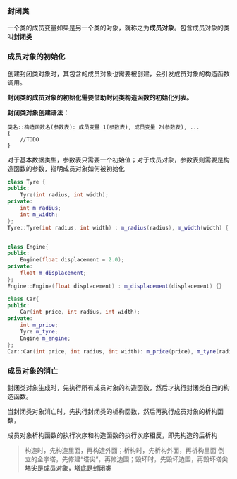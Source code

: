 ### 封闭类

一个类的成员变量如果是另一个类的对象，就称之为**成员对象**。包含成员对象的类叫**封闭类**

### 成员对象的初始化

创建封闭类对象时，其包含的成员对象也需要被创建，会引发成员对象的构造函数调用。

**封闭类的成员对象的初始化需要借助封闭类构造函数的初始化列表。**

**封闭类对象创建语法：**

```
类名::构造函数名(参数表): 成员变量 1(参数表), 成员变量 2(参数表), ...
{
    //TODO
}
```

对于基本数据类型，参数表只需要一个初始值；对于成员对象，参数表则需要是构造函数的参数，指明成员对象如何被初始化

```c++
class Tyre {
public:
    Tyre(int radius, int width);
private:
    int m_radius;
    int m_width;
};
Tyre::Tyre(int radius, int width) : m_radius(radius), m_width(width) { }


class Engine{
public:
    Engine(float displacement = 2.0);
private:
    float m_displacement;
};
Engine::Engine(float displacement) : m_displacement(displacement) {}
```

```c++
class Car{
public:
    Car(int price, int radius, int width);
private:
    int m_price;
    Tyre m_tyre;
    Engine m_engine;
};
Car::Car(int price, int radius, int width): m_price(price), m_tyre(radius, width){ };
```

### 成员对象的消亡

封闭类对象生成时，先执行所有成员对象的构造函数，然后才执行封闭类自己的构造函数。

当封闭类对象消亡时，先执行封闭类的析构函数，然后再执行成员对象的析构函数，

成员对象析构函数的执行次序和构造函数的执行次序相反，即先构造的后析构

> 构造时，先构造里面，再构造外面；析构时，先析构外面，再析构里面
> 倒立的金字塔，先修建“塔尖”，再修边围；毁坏时，先毁坏边围，再毁坏塔尖
> **塔尖是成员对象，塔底是封闭类**
